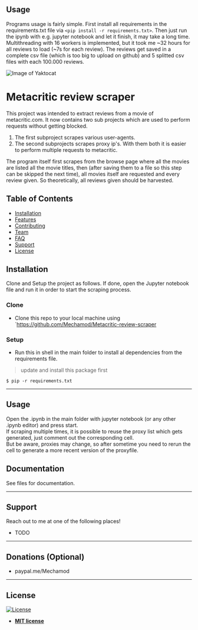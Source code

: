 ## Usage
Programs usage is fairly simple. First install all requirements in the requirements.txt file via `<pip install -r requirements.txt>`. Then just run the ipynb with e.g. jupyter notebook and let it finish, it may take a long time. Multithreading with 16 workers is implemented, but it took me ~32 hours for all reviews to load (~7s for each review).
The reviews get saved in a complete csv file (which is too big to upload on github) and 5 splitted csv files with each 100.000 reviews.

![Image of Yaktocat](https://seekvectorlogo.com/wp-content/uploads/2020/06/metacritic-vector-logo.png)

# Metacritic review scraper

This project was intended to extract reviews from a movie of metacritic.com. It now contains two sub projects which are used to perform requests without getting blocked.

1. The first subproject scrapes various user-agents.
2. The second subprojects scrapes proxy ip's. With them both it is easier to perform multiple requests to metacritic.

The program itself first scrapes from the browse page where all the movies are listed all the movie titles, then (after saving them to a file so this step can be skipped the next time), all movies itself are requested and every review given. So theoretically, all reviews given should be harvested.

## Table of Contents

- [Installation](#installation)
- [Features](#features)
- [Contributing](#contributing)
- [Team](#team)
- [FAQ](#faq)
- [Support](#support)
- [License](#license)


## Installation

Clone and Setup the project as follows. If done, open the Jupyter notebook file and run it in order to start the scraping process.

### Clone

- Clone this repo to your local machine using `https://github.com/Mechamod/Metacritic-review-scraper

### Setup

- Run this in shell in the main folder to install al dependencies from the requirements file.

> update and install this package first

```shell
$ pip -r requirements.txt
```

---

## Usage

Open the .ipynb in the main folder with jupyter notebook (or any other .ipynb editor) and press start.\
If scraping multiple times, it is possible to reuse the proxy list which gets generated, just comment out the corresponding cell. \
But be aware, proxies may change, so after sometime you need to rerun the cell to generate a more recent version of the proxyfile.

## Documentation 

See files for documentation.

---

## Support

Reach out to me at one of the following places!

- TODO 

---

## Donations (Optional)

- paypal.me/Mechamod


---

## License

[![License](http://img.shields.io/:license-mit-blue.svg?style=flat-square)](http://badges.mit-license.org)

- **[MIT license](http://opensource.org/licenses/mit-license.php)**

